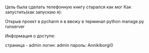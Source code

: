 Цель была сделать телефонную книгу старался как мог
Как запустить(как запускаю я):

Открыв проект в pycharm я в ввожу в терминал python manage.py runserver

Информация о доступе:

страница - admin
логин: admin
пароль: Annikiborgi0
